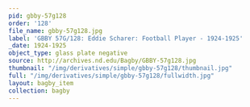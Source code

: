 ```yaml
---
pid: gbby-57g128
order: '128'
file_name: gbby-57g128.jpg
label: 'GBBY 57G/128: Eddie Scharer: Football Player - 1924-1925'
_date: 1924-1925
object_type: glass plate negative
source: http://archives.nd.edu/Bagby/GBBY-57g128.jpg
thumbnail: "/img/derivatives/simple/gbby-57g128/thumbnail.jpg"
full: "/img/derivatives/simple/gbby-57g128/fullwidth.jpg"
layout: bagby_item
collection: bagby
---
```

